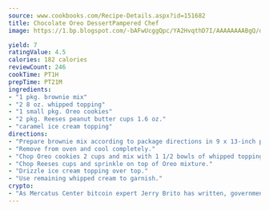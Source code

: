 ```yaml
---
source: www.cookbooks.com/Recipe-Details.aspx?id=151682
title: Chocolate Oreo DessertPampered Chef  
image: https://1.bp.blogspot.com/-bAFwUcggQpc/YA2HvqthD7I/AAAAAAAABgQ/dGGityjUeSk5WIgvhJroHVt7XYoXF2qygCLcBGAsYHQ/s320/10.png

yield: 7
ratingValue: 4.5
calories: 182 calories
reviewCount: 246
cookTime: PT1H
prepTime: PT21M
ingredients:
- "1 pkg. brownie mix"
- "2 8 oz. whipped topping"
- "1 small pkg. Oreo cookies"
- "2 pkg. Reeses peanut butter cups 1.6 oz."
- "caramel ice cream topping"
directions:
- "Prepare brownie mix according to package directions in 9 x 13-inch pan."
- "Remove from oven and cool completely."
- "Chop Oreo cookies 2 cups and mix with 1 1/2 bowls of whipped topping. Spread Oreo mixture on top of brownie."
- "Chop Reeses cups and sprinkle on top of Oreo mixture."
- "Drizzle ice cream topping over top."
- "Use remaining whipped cream to garnish."
crypto:
- "As Mercatus Center bitcoin expert Jerry Brito has written, government regulation can either be ham-fisted or light to the touch."
---
```

